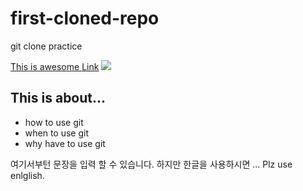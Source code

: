 # first-cloned-repo
git clone practice

[This is awesome Link](https://wwww.fastcampus.co.kr/)
![](main.jpg)

## This is about...
- how to use git
- when to use git
- why have to use git

여기서부턴 문장을 입력 할 수 있습니다. 하지만 한글을 사용하시면 ...
Plz use enlglish.
